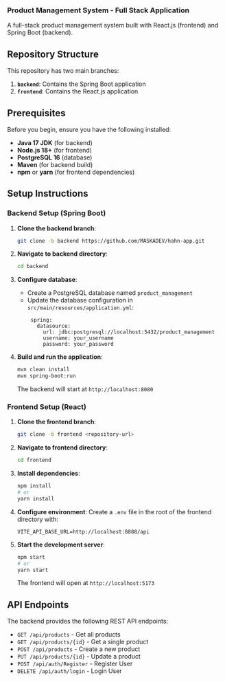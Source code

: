 ### Product Management System - Full Stack Application

A full-stack product management system built with React.js (frontend) and Spring Boot (backend).

## Repository Structure

This repository has two main branches:

1. **`backend`**: Contains the Spring Boot application
2. **`frontend`**: Contains the React.js application

## Prerequisites

Before you begin, ensure you have the following installed:

- **Java 17 JDK** (for backend)
- **Node.js 18+** (for frontend)
- **PostgreSQL 16** (database)
- **Maven** (for backend build)
- **npm** or **yarn** (for frontend dependencies)

## Setup Instructions

### Backend Setup (Spring Boot)

1. **Clone the backend branch**:
   ```bash
   git clone -b backend https://github.com/MASKADEV/hahn-app.git
   ```

2. **Navigate to backend directory**:
   ```bash
   cd backend
   ```

3. **Configure database**:
   - Create a PostgreSQL database named `product_management`
   - Update the database configuration in `src/main/resources/application.yml`:
     ```
      spring:
        datasource:
          url: jdbc:postgresql://localhost:5432/product_management
          username: your_username
          password: your_password
     ```

4. **Build and run the application**:
   ```bash
   mvn clean install
   mvn spring-boot:run
   ```
   The backend will start at `http://localhost:8080`

### Frontend Setup (React)

1. **Clone the frontend branch**:
   ```bash
   git clone -b frontend <repository-url>
   ```

2. **Navigate to frontend directory**:
   ```bash
   cd frontend
   ```

3. **Install dependencies**:
   ```bash
   npm install
   # or
   yarn install
   ```

4. **Configure environment**:
   Create a `.env` file in the root of the frontend directory with:
   ```
   VITE_API_BASE_URL=http://localhost:8888/api
   ```

5. **Start the development server**:
   ```bash
   npm start
   # or
   yarn start
   ```
   The frontend will open at `http://localhost:5173`

## API Endpoints

The backend provides the following REST API endpoints:

- `GET /api/products` - Get all products
- `GET /api/products/{id}` - Get a single product
- `POST /api/products` - Create a new product
- `PUT /api/products/{id}` - Update a product
- `POST /api/auth/Register` - Register User
- `DELETE /api/auth/login` - Login User

